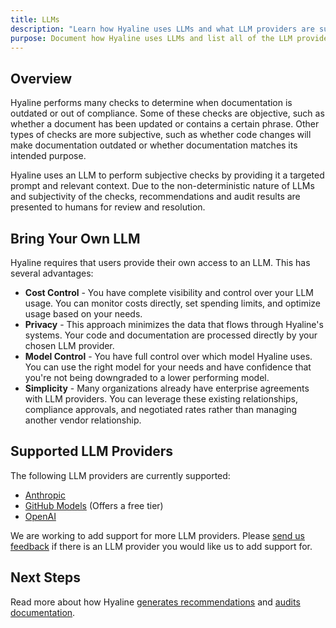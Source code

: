 ```yaml
---
title: LLMs
description: "Learn how Hyaline uses LLMs and what LLM providers are supported"
purpose: Document how Hyaline uses LLMs and list all of the LLM providers that Hyaline supports
---
```

## Overview

Hyaline performs many checks to determine when documentation is outdated or out of compliance. Some of these checks are objective, such as whether a document has been updated or contains a certain phrase. Other types of checks are more subjective, such as whether code changes will make documentation outdated or whether documentation matches its intended purpose.

Hyaline uses an LLM to perform subjective checks by providing it a targeted prompt and relevant context. Due to the non-deterministic nature of LLMs and subjectivity of the checks, recommendations and audit results are presented to humans for review and resolution.

## Bring Your Own LLM

Hyaline requires that users provide their own access to an LLM. This has several advantages:

- **Cost Control** - You have complete visibility and control over your LLM usage. You can monitor costs directly, set spending limits, and optimize usage based on your needs.
- **Privacy** - This approach minimizes the data that flows through Hyaline's systems. Your code and documentation are processed directly by your chosen LLM provider.
- **Model Control** - You have full control over which model Hyaline uses. You can use the right model for your needs and have confidence that you're not being downgraded to a lower performing model.
- **Simplicity** - Many organizations already have enterprise agreements with LLM providers. You can leverage these existing relationships, compliance approvals, and negotiated rates rather than managing another vendor relationship.

## Supported LLM Providers

The following LLM providers are currently supported:
- [Anthropic](https://www.anthropic.com)
- [GitHub Models](https://github.com/features/models) (Offers a free tier)
- [OpenAI](https://openai.com)

We are working to add support for more LLM providers. Please [send us feedback](https://github.com/appgardenstudios/hyaline/discussions/categories/feedback) if there is an LLM provider you would like us to add support for.

## Next Steps

Read more about how Hyaline [generates recommendations](./explanation/check/) and [audits documentation](./explanation/audit/).